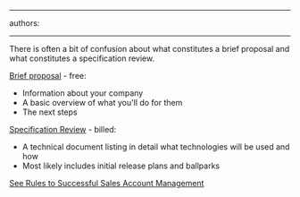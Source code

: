 

---
authors:

---




<span class='intro'> There is often a bit of confusion about what constitutes a brief proposal and what constitutes a specification review.
 </span>


  <p><a href="http&#58;//www.ssw.com.au/ssw/Standards/templates/BriefProposalPostInitialMeeting.doc">Brief proposal</a> - free&#58; </p>
<ul>
    <li>Information about your company </li>
    <li>A basic overview of what you'll do for them </li>
    <li>The next steps </li>
</ul>
<p><a target="_blank" href="http&#58;//www.ssw.com.au/SSW/Standards/Rules/RulestoBetterProjectManagement.aspx#SpecificationReview">Specification Review</a> - billed&#58;</p>
<ul>
    <li>A technical document listing in detail what technologies will be used and how </li>
    <li>Most likely includes initial release plans and ballparks </li>
</ul>
<p><a target="_blank" href="http&#58;//www.ssw.com.au/SSW/Standards/Rules/RulestoBetterProjectManagement.aspx#SpecificationReview">See </a><a href="http&#58;//www.ssw.com.au/SSW/Standards/Rules/RulestoSuccessfulSalesAccountManagement.aspx#OutcomeInitialMeetingSpecRevieworAdHocWork">Rules to Successful Sales Account Management</a></p>




